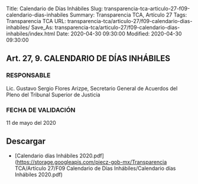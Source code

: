 Title: Calendario de Días Inhábiles
Slug: transparencia-tca-articulo-27-f09-calendario-dias-inhabiles
Summary: Transparencia TCA, Artículo 27
Tags: Transparencia TCA
URL: transparencia-tca/articulo-27/f09-calendario-dias-inhabiles/
Save_As: transparencia-tca/articulo-27/f09-calendario-dias-inhabiles/index.html
Date: 2020-04-30 09:30:00
Modified: 2020-04-30 09:30:00


## Art. 27, 9. CALENDARIO DE DÍAS INHÁBILES


### RESPONSABLE

Lic. Gustavo Sergio Flores Arizpe, Secretario General de Acuerdos del Pleno del Tribunal Superior de Justicia


### FECHA DE VALIDACIÓN

11 de mayo del 2020





## Descargar


* [Calendario días Inhábiles 2020.pdf](https://storage.googleapis.com/pjecz-gob-mx/Transparencia TCA/Artículo 27/F09 Calendario de Días Inhábiles/Calendario días Inhábiles 2020.pdf)


